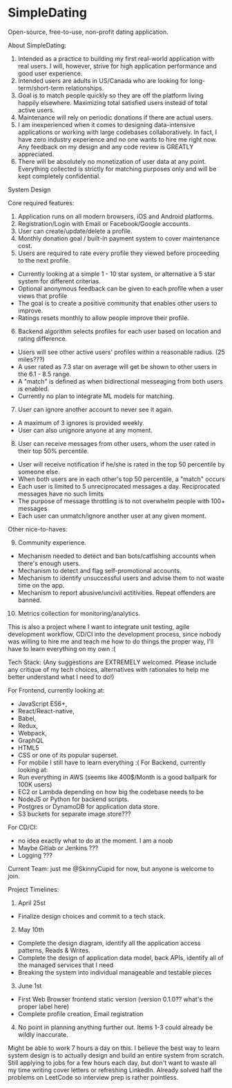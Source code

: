 # SimpleDating
Open-source, free-to-use, non-profit dating application. 

About SimpleDating:

1. Intended as a practice to building my first real-world application with real users. I will, however, strive for high application performance and good user experience.
2. Intended users are adults in US/Canada who are looking for long-term/short-term relationships.
3. Goal is to match people quickly so they are off the platform living happily elsewhere. Maximizing total satisfied users instead of total active users.
4. Maintenance will rely on periodic donations if there are actual users.
5. I am inexperienced when it comes to designing data-intensive applications or working with large codebases collaboratively. In fact, I have zero industry experience and no one wants to hire me right now. Any feedback on my design and any code review is GREATLY appreciated.
6. There will be absolutely no monetization of user data at any point. Everything collected is strictly for matching purposes only and will be kept completely confidential.


System Design
 
Core required features:
1. Application runs on all modern browsers, iOS and Android platforms.
2. Registration/Login with Email or Facebook/Google accounts.
3. User can create/update/delete a profile.
4. Monthly donation goal / built-in payment system to cover maintenance cost.
5. Users are required to rate every profile they viewed before proceeding to the next profile.
  - Currently looking at a simple 1 - 10 star system, or alternative a 5 star system for different criterias.
  - Optional anonymous feedback can be given to each profile when a user views that profile
  - The goal is to create a positive community that enables other users to improve.
  - Ratings resets monthly to allow people improve their profile.
6. Backend algorithm selects profiles for each user based on location and rating difference.
  - Users will see other active users' profiles within a reasonable radius. (25 miles???)
  - A user rated as 7.3 star on average will get be shown to other users in the 6.1 - 8.5 range.
  - A "match" is defined as when bidirectional messeaging from both users is enabled.
  - Currently no plan to integrate ML models for matching.
7. User can ignore another account to never see it again.
  - A maximum of 3 ignores is provided weekly.
  - User can also unignore anyone at any moment.
8. User can receive messages from other users, whom the user rated in their top 50% percentile.
  - User will receive notification if he/she is rated in the top 50 percentile by someone else.
  - When both users are in each other's top 50 percentile, a "match" occurs
  - Each user is limited to 5 unreciprocated messages a day. Reciprocated messages have no such limits
  - The purpose of message throttling is to not overwhelm people with 100+ messages
  - Each user can unmatch/ignore another user at any given moment.

Other nice-to-haves:

9. Community experience.
  - Mechanism needed to detect and ban bots/catfishing accounts when there's enough users.
  - Mechanism to detect and flag self-promotional accounts.
  - Mechanism to identify unsuccessful users and advise them to not waste time on the app.
  - Mechanism to report abusive/uncivil actitivities. Repeat offenders are banned.
10. Metrics collection for monitoring/analytics.


This is also a project where I want to integrate unit testing, agile development workflow, CD/CI into the development process, since nobody was willing to hire me and teach me how to do things the proper way, I'll have to learn everything on my own :(

Tech Stack:
(Any suggestions are EXTREMELY welcomed. Please include any critique of my tech choices, alternatives with rationales to help me better understand what I need to do!)

For Frontend, currently looking at:
  - JavaScript ES6+,
  - React/React-native,
  - Babel,
  - Redux,
  - Webpack,
  - GraphQL
  - HTML5
  - CSS or one of its popular superset.
  - For mobile I still have to learn everything :(
For Backend, currently looking at:
  - Run everything in AWS (seems like 400$/Month is a good ballpark for 100K users)
  - EC2 or Lambda depending on how big the codebase needs to be
  - NodeJS or Python for backend scripts.
  - Postgres or DynamoDB for application data store.
  - S3 buckets for separate image store???

For CD/CI:
  - no idea exactly what to do at the moment. I am a noob
  - Maybe Gitlab or Jenkins ???
  - Logging ???

Current Team:
just me @SkinnyCupid for now, but anyone is welcome to join.

Project Timelines:
1. April 25st
- Finalize design choices and commit to a tech stack.
2. May 10th
- Complete the design diagram, identify all the application access patterns, Reads & Writes.
- Complete the design of application data model, back APIs, identify all of the managed services that I need
- Breaking the system into individual manageable and testable pieces
3. June 1st
- First Web Browser frontend static version (version 0.1.0?? what's the proper label here)
- Complete profile creation, Email registration
4. No point in planning anything further out. Items 1-3 could already be wildly inaccurate.

Might be able to work 7 hours a day on this. I believe the best way to learn system design is to actually design and build an entire system from scratch. Still applying to jobs for a few hours each day, but don't want to waste all my time writing cover letters or refreshing LinkedIn. Already solved half the problems on LeetCode so interview prep is rather pointless.
